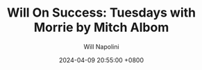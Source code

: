 ---
title: "Will On Success: Tuesdays with Morrie by Mitch Albom"
author: Will Napolini
date: 2024-04-09 20:55:00 +0800
categories: [Mindset, Book-summaries]
tags:
  [
    tuesdays-with-morrie,
    mitch-albom,
    life-lessons,
    death-and-dying,
    mentorship,
    wisdom-of-elderly,
    love-and-friendship,
    personal-growth,
    mortality,
    human-experience,
    philosophy,
    finding-meaning,
    emotional-connection,
    inspiration,
    grief,
    self-reflection,
    memorable-quotes,
    bestselling-books,
    morrie-schwartz
  ]
image: https://pbs.twimg.com/media/GO2IpeWWwAAQBjq?format=jpg&name=large
alt: "Will On Success: Tuesdays with Morrie by Mitch Albom"
fallback:
  - 
  # Replace with the URL of your backup image
  -
  # Replace with the URL of your backup image
---